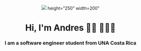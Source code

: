 
<center>
	 <img src="https://creazilla-store.fra1.digitaloceanspaces.com/cliparts/79238/programing-clipart-md.png" > height=”250” width=200”
</center>

<h1 align="center">Hi, I'm Andres 👋🏾 👩🏾‍💻 </h1>
<h3 align="center">I am a software engineer  student from  UNA Costa Rica</h3>
